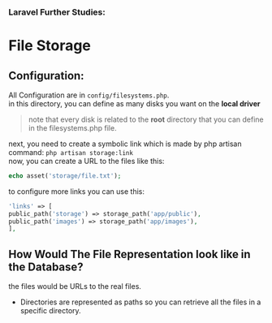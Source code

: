 ### Laravel Further Studies:
# File Storage

## Configuration:
All Configuration are in ```config/filesystems.php```. \
in this directory, you can define as many disks you want on the **local driver** <br>
> note that every disk is related to the **root** directory that you can define in the filesystems.php file.
 
next, you need to create a symbolic link which is made by php artisan command: ```php artisan storage:link ``` \
now, you can create a URL to the files like this:
```php
echo asset('storage/file.txt');
```
to configure more links you can use this:
```php
'links' => [
public_path('storage') => storage_path('app/public'),
public_path('images') => storage_path('app/images'),
],
```
## How Would The File Representation look like in the Database?
the files would be URLs to the real files.
* Directories are represented as paths so you can retrieve all the files in a specific directory.
 
